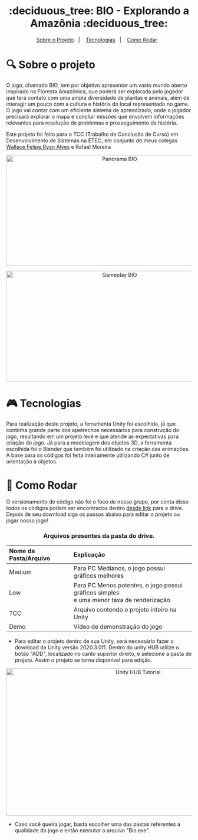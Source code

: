 <h1 align="center">
    :deciduous_tree: BIO - Explorando a Amazônia :deciduous_tree:
</h1>

<p align="center">
  <a href="#projeto">Sobre o Projeto</a>&nbsp;&nbsp;&nbsp;|&nbsp;&nbsp;&nbsp;
  <a href="#tecnologias">Tecnologias</a>&nbsp;&nbsp;&nbsp;|&nbsp;&nbsp;&nbsp;
  <a href="#rodar">Como Rodar</a>&nbsp;&nbsp;&nbsp;
</p>

<span id="projeto">

# :mag: Sobre o projeto

O jogo, chamado BIO, tem por objetivo apresentar um vasto mundo aberto inspirado na Floresta Amazônica, que poderá ser explorada pelo jogador que terá contato com uma ampla diversidade de plantas e animais, além de interagir um pouco com a cultura e história do local representado no game. O jogo vai contar com um eficiente sistema de aprendizado, onde o jogador precisará explorar o mapa e concluir missões que envolvem informações relevantes para resolução de problemas e prosseguimento da história.
  
Este projeto foi feito para o TCC (Trabalho de Conclusão de Curso) em Desenvolvimento de Sistemas na ETEC, em conjunto de meus colegas [Wallace Felipe](https://github.com/wallacefelipe21),[Ryan Alves](https://github.com/XLryan246) e Rafael Moreira   

<p align="center">
<img src = "./panorama.gif" alt = "Panorama BIO" width=600px height=300px/>
</p>
    
<p align="center">
<img src = "./gameplay.gif" alt = "Gameplay BIO" width=600px height=300px/>
</p>

<span id="tecnologias">

# :video_game: Tecnologias

Para realização deste projeto, a ferramenta Unity foi escolhida, já que continha grande parte dos apetrechos necessários para construção do jogo, resultando em um projeto leve e que atende as expectativas para criação do jogo. Já para a modelagem dos objetos 3D, a ferramenta escolhida foi o Blender que também foi utilizado na criação das animações. A base para os códigos foi feita inteiramente utilizando C# junto de orientação a objetos.
  
<span id="rodar">

# :page_facing_up: Como Rodar

O versionamento de código não foi o foco de nosso grupo, por conta disso todos os códigos podem ser encontrados dentro [desde link](https://drive.google.com/drive/folders/1xPmMhbRYXJUonfC9aKz5I0CCCp5qqWZ-?usp=sharing) para o drive. Depois de seu download siga os passos abaixo para editar o projeto ou jogar nosso jogo!

<h3 align = "center"> Arquivos presentes da pasta do drive. </h3>
<div align = "center">

|Nome da Pasta/Arquivo| Explicação         |
| :----------------   | :----------------- | 
|Medium               | Para PC Medianos, o jogo possui gráficos melhores | 
|Low                  | Para PC Menos potentes, o jogo possui gráficos simples <br> e uma menor taxa de renderização |
|TCC                  | Arquivo contendo o projeto inteiro na Unity | 
|Demo                 | Vídeo de demonstração do jogo | 

</div>
  
- Para editar o projeto dentro de sua Unity, será necessário fazer o download da Unity versão 2020.3.0f1. Dentro do unity HUB utilize o botão "ADD", localizado no canto superior direito, e selecione a pasta do projeto. Assim o projeto se torna disponível para edição. 

<p align="center">
<img src = "./unityhub.gif" alt = "Unity HUB Tutorial" width=700px height=400px/>
</p>

- Caso você queira jogar, basta escolher uma das pastas referentes a qualidade do jogo e então executar o arquivo "Bio.exe".

